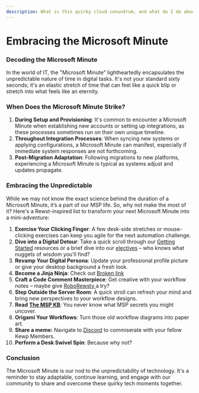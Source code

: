 ```yaml
---
description: What is this quirky cloud conundrum, and what do I do about it?
---
```


# Embracing the Microsoft Minute

### Decoding the Microsoft Minute

In the world of IT, the "Microsoft Minute" lightheartedly encapsulates the unpredictable nature of time in digital tasks. It's not your standard sixty seconds; it's an elastic stretch of time that can feel like a quick blip or stretch into what feels like an eternity.

### When Does the Microsoft Minute Strike?

1. **During Setup and Provisioning**: It's common to encounter a Microsoft Minute when establishing new accounts or setting up integrations, as these processes sometimes run on their own unique timeline.
2. **Throughout Integration Processes**: When syncing new systems or applying configurations, a Microsoft Minute can manifest, especially if immediate system responses are not forthcoming.
3. **Post-Migration Adaptation**: Following migrations to new platforms, experiencing a Microsoft Minute is typical as systems adjust and updates propagate.

### Embracing the Unpredictable

While we may not know the exact science behind the duration of a Microsoft Minute, it’s a part of our MSP life. So, why not make the most of it? Here's a Rewst-inspired list to transform your next Microsoft Minute into a mini-adventure:

1. **Exercise Your Clicking Finger**: A few desk-side stretches or mouse-clicking exercises can keep you agile for the next automation challenge.
2. **Dive into a Digital Detour**: Take a quick scroll through our [Getting Started](../../../../../cluck-university/getting-started/) resources or a brief dive into our [electives](../../../../../cluck-university/micro-courses/) – who knows what nuggets of wisdom you’ll find?
3. **Revamp Your Digital Persona**: Update your professional profile picture or give your desktop background a fresh look.
4. **Become a Jinja Ninja**: Check out [Broken link](broken-reference "mention")
5. **Craft a Code Comment Masterpiece**: Get creative with your workflow notes – maybe give [RoboRewsty ](../../../../workflows/workflow-building-tips-and-tricks/workflow-notes/documenting-with-roborewsty.md)a try?
6. **Step Outside the Server Room**: A quick stroll can refresh your mind and bring new perspectives to your workflow designs.
7. **Read** [**The MSP KB**](https://docs.themspkb.com/): You never know what MSP secrets you might uncover.
8. **Origami Your Workflows**: Turn those old workflow diagrams into paper art.
9. **Share a meme:** Navigate to [Discord](https://discord.gg/rewst) to commiserate with your fellow Kewp Members.
10. **Perform a Desk Swivel Spin**: Because why not?

### Conclusion

The Microsoft Minute is our nod to the unpredictability of technology. It's a reminder to stay adaptable, continue learning, and engage with our community to share and overcome these quirky tech moments together.

